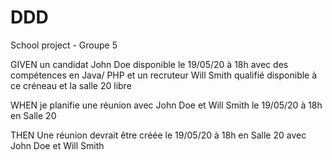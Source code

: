 # DDD
School project - Groupe 5


GIVEN
un candidat John Doe disponible le 19/05/20 à 18h avec des compétences en Java/ PHP et un recruteur Will Smith qualifié disponible à ce créneau et la salle 20 libre  

WHEN
je planifie une réunion avec John Doe et Will Smith le 19/05/20 à 18h en Salle 20

THEN
Une réunion devrait être créée le 19/05/20 à 18h en Salle 20 avec John Doe et Will Smith
